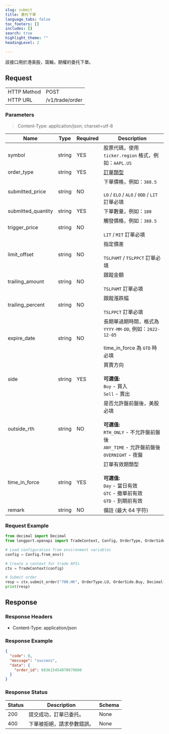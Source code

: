 ```yaml
---
slug: submit
title: 委托下單 
language_tabs: false
toc_footers: []
includes: []
search: true
highlight_theme: ""
headingLevel: 2

---
```


該接口用於港美股，窩輪，期權的委托下單。

<SDKLinks module="trade" klass="TradeContext" method="submit_order" />

## 

## Request

<table className="http-basic">
<tbody>
<tr><td className="http-basic-key">HTTP Method</td><td>POST</td></tr>
<tr><td className="http-basic-key">HTTP URL</td><td>/v1/trade/order 
</td></tr>
</tbody>
</table>

### Parameters

> Content-Type: application/json; charset=utf-8

| Name | Type | Required | Description |
|---|---|---|---|
| symbol | string | YES | 股票代碼，使用 `ticker.region` 格式，例如：`AAPL.US` |
| order_type | string | YES | [訂單類型](../trade-definition#ordertype) |
| submitted_price | string | NO | 下單價格，例如：`388.5`<br/><br/> `LO` / `ELO` / `ALO` / `ODD` / `LIT` 訂單必填 |
| submitted_quantity | string | YES | 下單數量，例如：`100` |
| trigger_price | string | NO | 觸發價格，例如：`388.5`<br/><br/> `LIT` / `MIT` 訂單必填 |
| limit_offset | string | NO | 指定價差<br/><br/> `TSLPAMT` / `TSLPPCT` 訂單必填 |
| trailing_amount | string | NO | 跟蹤金額<br/><br/> `TSLPAMT` 訂單必填 |
| trailing_percent | string | NO | 跟蹤漲跌幅<br/><br/> `TSLPPCT` 訂單必填 |
| expire_date | string | NO | 長期單過期時間，格式為 `YYYY-MM-DD`, 例如：`2022-12-05`<br/><br/> time_in_force 為 `GTD` 時必填 |
| side | string | YES | 買賣方向<br/><br/> **可選值:**<br/> `Buy` - 買入<br/> `Sell` - 賣出 |
| outside_rth | string | NO | 是否允許盤前盤後，美股必填<br/><br/> **可選值:**<br/> `RTH_ONLY` - 不允許盤前盤後<br/> `ANY_TIME` - 允許盤前盤後<br/> `OVERNIGHT` - 夜盤 |
| time_in_force | string | YES | 訂單有效期類型<br/><br/> **可選值:**<br/> `Day` - 當日有效<br/> `GTC` - 撤單前有效<br/> `GTD` - 到期前有效 |
| remark | string | NO | 備註 (最大 64 字符) |

### Request Example

```python
from decimal import Decimal
from longport.openapi import TradeContext, Config, OrderType, OrderSide, TimeInForceType

# Load configuration from environment variables
config = Config.from_env()

# Create a context for trade APIs
ctx = TradeContext(config)

# Submit order
resp = ctx.submit_order("700.HK", OrderType.LO, OrderSide.Buy, Decimal(500), TimeInForceType.Day, submitted_price=Decimal(50), remark="Hello from Python SDK")
print(resp)
```

## Response

### Response Headers

- Content-Type: application/json

### Response Example

```json
{
  "code": 0,
  "message": "success",
  "data": {
    "order_id": 683615454870679600
  }
}
```

### Response Status

| Status | Description | Schema |
|---|---|---|
| 200 | 提交成功，訂單已委托。 | None |
| 400 | 下單被拒絕，請求參數錯誤。 | None |

<aside className="success">
</aside>

